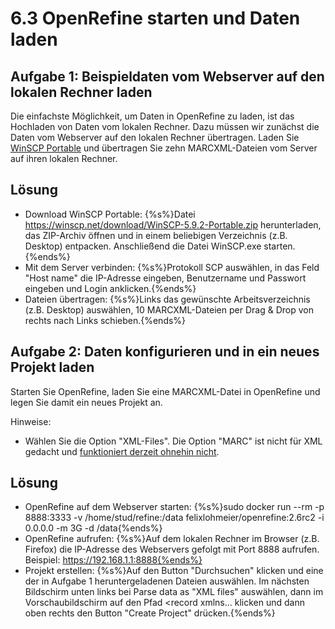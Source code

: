 # 6.3 OpenRefine starten und Daten laden

## Aufgabe 1: Beispieldaten vom Webserver auf den lokalen Rechner laden

Die einfachste Möglichkeit, um Daten in OpenRefine zu laden, ist das Hochladen von Daten vom lokalen Rechner. Dazu müssen wir zunächst die Daten vom Webserver auf den lokalen Rechner übertragen. Laden Sie [WinSCP Portable](https://winscp.net/eng/download.php) und übertragen Sie zehn MARCXML-Dateien vom Server auf ihren lokalen Rechner.

## Lösung

* Download WinSCP Portable: {%s%}Datei https://winscp.net/download/WinSCP-5.9.2-Portable.zip herunterladen, das ZIP-Archiv öffnen und in einem beliebigen Verzeichnis (z.B. Desktop) entpacken. Anschließend die Datei WinSCP.exe starten.{%ends%}
* Mit dem Server verbinden: {%s%}Protokoll SCP auswählen, in das Feld "Host name" die IP-Adresse eingeben, Benutzername und Passwort eingeben und Login anklicken.{%ends%}
* Dateien übertragen: {%s%}Links das gewünschte Arbeitsverzeichnis (z.B. Desktop) auswählen, 10 MARCXML-Dateien per Drag & Drop von rechts nach Links schieben.{%ends%}

## Aufgabe 2: Daten konfigurieren und in ein neues Projekt laden

Starten Sie OpenRefine, laden Sie eine MARCXML-Datei in OpenRefine und legen Sie damit ein neues Projekt an.

Hinweise:

* Wählen Sie die Option "XML-Files". Die Option "MARC" ist nicht für XML gedacht und [funktioniert derzeit ohnehin nicht](https://github.com/OpenRefine/OpenRefine/issues/794).

## Lösung

* OpenRefine auf dem Webserver starten: {%s%}sudo docker run --rm -p 8888:3333 -v /home/stud/refine:/data felixlohmeier/openrefine:2.6rc2 -i 0.0.0.0 -m 3G -d /data{%ends%}
* OpenRefine aufrufen: {%s%}Auf dem lokalen Rechner im Browser (z.B. Firefox) die IP-Adresse des Webservers gefolgt mit Port 8888 aufrufen. Beispiel: https://192.168.1.1:8888{%ends%}
* Projekt erstellen: {%s%}Auf den Button "Durchsuchen" klicken und eine der in Aufgabe 1 heruntergeladenen Dateien auswählen. Im nächsten Bildschirm unten links bei Parse data as "XML files" auswählen, dann im Vorschaubildschirm auf den Pfad <record xmlns... klicken und dann oben rechts den Button "Create Project" drücken.{%ends%}
